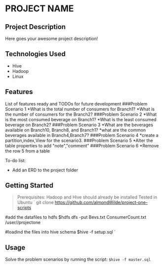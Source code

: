 # PROJECT NAME

## Project Description

Here goes your awesome project description!

## Technologies Used

* Hive
* Hadoop
* Linux

## Features

List of features ready and TODOs for future development
###Problem Scenario 1
*What is the total number of consumers for Branch1?
*What is the number of consumers for the Branch2?
###Problem Scenario 2
*What is the most consumed beverage on Branch1?
*What is the least consumed beverage on Branch2?
###Problem Scenario 3
*What are the beverages available on Branch10, Branch8, and Branch1?
*what are the common beverages available in Branch4,Branch7?
###Problem Scenario 4
*create a partition,index,View for the scenario3.
###Problem Scenario 5
*Alter the table properties to add "note","comment"
###Problem Scenario 6
*Remove the row 5 from a table

To-do list:
* Add an ERD to the project folder

## Getting Started
   >Prerequisites: Hadoop and Hive should already be installed
   >Tested in Ubuntu
   `
   git clone https://github.com/almondWilde/project-one-scripts
   
   #add the datafiles to hdfs
   $hdfs dfs -put Bevs.txt ConsumerCount.txt /user/<hdfs username>/projectone
   
   #loadind the files into hive schema
   $hive -f setup.sql
   `

## Usage
Solve the problem scenarios by running the script:
`$hive -f master.sql`


